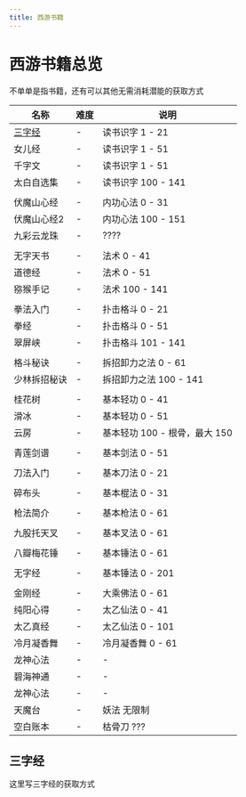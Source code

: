 ```yaml
---
title: 西游书籍
---
```


<Contributors :names="['虚位以待']" />

# 西游书籍总览

不单单是指书籍，还有可以其他无需消耗潜能的获取方式

| 名称 | 难度 | 说明
| -- | -- | --
| [三字经](#三字经) | - | 读书识字 1 - 21
| 女儿经 | - | 读书识字 1 - 51
| 千字文 | - | 读书识字 1 - 51
| 太白自选集 | - | 读书识字 100 - 141
|||
| 伏魔山心经 | - | 内功心法 0 - 31
| 伏魔山心经2 | - | 内功心法 100 - 151
| 九彩云龙珠 | - | ????
|||
| 无字天书 | - | 法术 0 - 41
| 道德经 | - | 法术 0 - 51
| 猕猴手记 | - | 法术 100 - 141
|||
| 拳法入门 | - | 扑击格斗 0 - 21
| 拳经 | - | 扑击格斗 0 - 51
| 翠屏峡 | - | 扑击格斗 101 - 141
|||
| 格斗秘诀 | - | 拆招卸力之法 0 - 61
| 少林拆招秘诀 | - | 拆招卸力之法 100 - 141
|||
| 桂花树 | - | 基本轻功 0 - 41
| 滑冰 | - | 基本轻功 0 - 51
| 云房 | - | 基本轻功 100 - 根骨，最大 150
|||
| 青莲剑谱 | - |基本剑法 0 - 51
|||
| 刀法入门 | - | 基本刀法 0 - 21
|||
| 碎布头 | - | 基本棍法 0 - 31
|||
| 枪法简介 | - | 基本枪法 0 - 61
|||
| 九股托天叉 | - | 基本叉法 0 - 61
|||
| 八瓣梅花锤 | - | 基本锤法 0 - 61
|||
| 无字经 | - | 基本锤法 0 - 201
|||
| 金刚经 | - | 大乘佛法 0 - 61
| 纯阳心得 | - | 太乙仙法 0 - 41
| 太乙真经 | - | 太乙仙法 0 - 101
| 冷月凝香舞 | - | 冷月凝香舞 0 - 61
| 龙神心法 | - | - | 龙神心法 ???
| 碧海神通 | - | - | 碧海神通 ???
| 龙神心法 | - | - | 龙神心法 ???
| 天魔台 | - | 妖法 无限制
| 空白账本 | - | 枯骨刀 ???


## 三字经



这里写三字经的获取方式